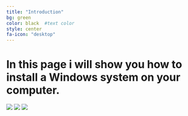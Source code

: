 ```yaml
---
title: "Introduction"
bg: green     
color: black  #text color
style: center
fa-icon: "desktop"
---
```


# In this page i will show you how to install a Windows system on your computer.
<img src="http://knowledge76.com/images/Windows_Dual_Install_09.png"/>
<img src="http://www.techtalkz.com/gallery/files/1/Windows7-2008-11-04-14-55-06.jpg"/>
<img src="http://0.tqn.com/d/pcsupport/1/S/e/5/-/-/windows-7-install-11.jpg"/>
